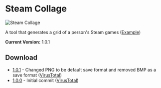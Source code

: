 Steam Collage
=============

![Steam Collage](http://i.imgur.com/FX0rgSi.png "Steam Collage")

A tool that generates a grid of a person's Steam games ([Example](http://i.imgur.com/fYqcwSa.jpg))

**Current Version:** 1.0.1

## Download
* [1.0.1](http://www.mediafire.com/download/kfhgt0ewnccwwwl/Steam%2520Collage.exe) - Changed PNG to be default save format and removed BMP as a save format ([VirusTotal](https://www.virustotal.com/en/file/120a530c5f4cba9edf3cb68e8d5c18fea3e1d135d3dbf4871c6a5211aebf54a6/analysis/1385357909/))
* [1.0.0](http://www.mediafire.com/download/8hswcwh8y062hnb/Steam%2520Collage.exe) - Initial commit ([VirusTotal](https://www.virustotal.com/en/file/bc45aad283aedb664a92137e3d96ff04f07cb22dbcfcece34b473d125f0aa0b1/analysis/1385356872/))
